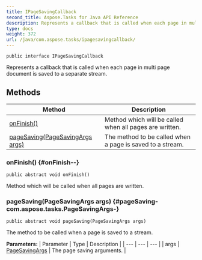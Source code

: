 ```yaml
---
title: IPageSavingCallback
second_title: Aspose.Tasks for Java API Reference
description: Represents a callback that is called when each page in multi page document is saved to a separate stream.
type: docs
weight: 372
url: /java/com.aspose.tasks/ipagesavingcallback/
---
```

```
public interface IPageSavingCallback
```

Represents a callback that is called when each page in multi page document is saved to a separate stream.
## Methods

| Method | Description |
| --- | --- |
| [onFinish()](#onFinish--) | Method which will be called when all pages are written. |
| [pageSaving(PageSavingArgs args)](#pageSaving-com.aspose.tasks.PageSavingArgs-) | The method to be called when a page is saved to a stream. |
### onFinish() {#onFinish--}
```
public abstract void onFinish()
```


Method which will be called when all pages are written.

### pageSaving(PageSavingArgs args) {#pageSaving-com.aspose.tasks.PageSavingArgs-}
```
public abstract void pageSaving(PageSavingArgs args)
```


The method to be called when a page is saved to a stream.

**Parameters:**
| Parameter | Type | Description |
| --- | --- | --- |
| args | [PageSavingArgs](../../com.aspose.tasks/pagesavingargs) | The page saving arguments. |

